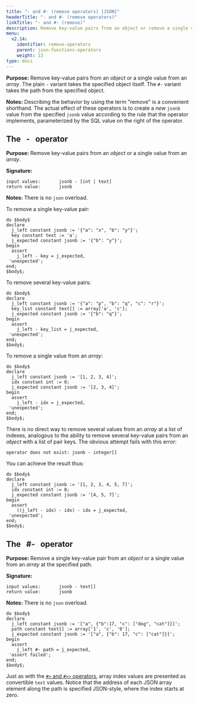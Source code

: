 ```yaml
---
title: "- and #- (remove operators) [JSON]"
headerTitle: "- and #- (remove operators)"
linkTitle: "- and #- (remove)"
description: Remove key-value pairs from an object or remove a single value from an array.
menu:
  v2.14:
    identifier: remove-operators
    parent: json-functions-operators
    weight: 13
type: docs
---
```


**Purpose:** Remove key-value pairs from an _object_ or a single value from an _array_. The plain `-` variant takes the specified object itself. The `#-` variant takes the path from the specified object.

**Notes:** Describing the behavior by using the term "remove" is a convenient shorthand. The actual effect of these operators is to create a _new_ `jsonb` value from the specified `jsonb` value according to the rule that the operator implements, parameterized by the SQL value on the right of the operator.

## The&#160; &#160;-&#160; &#160;operator

**Purpose:** Remove key-value pairs from an _object_ or a single value from an _array_.

**Signature:**

```
input values:       jsonb - [int | text]
return value:       jsonb
```

**Notes:** There is no `json` overload.

To remove a single key-value pair:

```plpgsql
do $body$
declare
  j_left constant jsonb := '{"a": "x", "b": "y"}';
  key constant text := 'a';
  j_expected constant jsonb := '{"b": "y"}';
begin
  assert
    j_left - key = j_expected,
 'unexpected';
end;
$body$;
```

To remove several key-value pairs:

```plpgsql
do $body$
declare
  j_left constant jsonb := '{"a": "p", "b": "q", "c": "r"}';
  key_list constant text[] := array['a', 'c'];
  j_expected constant jsonb := '{"b": "q"}';
begin
  assert
    j_left - key_list = j_expected,
 'unexpected';
end;
$body$;
```

To remove a single value from an _array_:

```plpgsql
do $body$
declare
  j_left constant jsonb := '[1, 2, 3, 4]';
  idx constant int := 0;
  j_expected constant jsonb := '[2, 3, 4]';
begin
  assert
    j_left - idx = j_expected,
 'unexpected';
end;
$body$;
```

There is no direct way to remove several values from an _array_ at a list of indexes, analogous to the ability to remove several key-value pairs from an _object_ with a list of pair keys. The obvious attempt fails with this error:

```
operator does not exist: jsonb - integer[]
```

You can achieve the result thus:

```plpgsql
do $body$
declare
  j_left constant jsonb := '[1, 2, 3, 4, 5, 7]';
  idx constant int := 0;
  j_expected constant jsonb := '[4, 5, 7]';
begin
  assert
    ((j_left - idx) - idx) - idx = j_expected,
 'unexpected';
end;
$body$;
```

## The&#160; &#160;#-&#160; &#160;operator

**Purpose:** Remove a single key-value pair from an _object_ or a single value from an _array_ at the specified path.

**Signature:**

```
input values:       jsonb - text[]
return value:       jsonb
```

**Notes:** There is no `json` overload.

```plpgsql
do $body$
declare
  j_left constant jsonb := '["a", {"b":17, "c": ["dog", "cat"]}]';
  path constant text[] := array['1', 'c', '0'];
  j_expected constant jsonb := '["a", {"b": 17, "c": ["cat"]}]';
begin
  assert
    j_left #- path = j_expected,
 'assert failed';
end;
$body$;
```

Just as with the [`#>` and `#>>` operators](../subvalue-operators/), array index values are presented as convertible `text` values. Notice that the address of each JSON array element along the path is specified JSON-style, where the index starts at zero.
